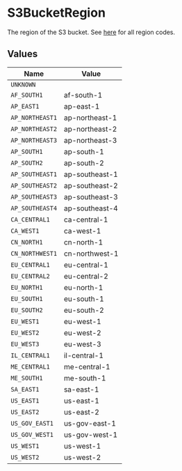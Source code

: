 # S3BucketRegion

The region of the S3 bucket. See <a href="https://docs.aws.amazon.com/AWSEC2/latest/UserGuide/using-regions-availability-zones.html#concepts-available-regions">here</a> for all region codes.


## Values

| Name            | Value           |
| --------------- | --------------- |
| `UNKNOWN`       |                 |
| `AF_SOUTH1`     | af-south-1      |
| `AP_EAST1`      | ap-east-1       |
| `AP_NORTHEAST1` | ap-northeast-1  |
| `AP_NORTHEAST2` | ap-northeast-2  |
| `AP_NORTHEAST3` | ap-northeast-3  |
| `AP_SOUTH1`     | ap-south-1      |
| `AP_SOUTH2`     | ap-south-2      |
| `AP_SOUTHEAST1` | ap-southeast-1  |
| `AP_SOUTHEAST2` | ap-southeast-2  |
| `AP_SOUTHEAST3` | ap-southeast-3  |
| `AP_SOUTHEAST4` | ap-southeast-4  |
| `CA_CENTRAL1`   | ca-central-1    |
| `CA_WEST1`      | ca-west-1       |
| `CN_NORTH1`     | cn-north-1      |
| `CN_NORTHWEST1` | cn-northwest-1  |
| `EU_CENTRAL1`   | eu-central-1    |
| `EU_CENTRAL2`   | eu-central-2    |
| `EU_NORTH1`     | eu-north-1      |
| `EU_SOUTH1`     | eu-south-1      |
| `EU_SOUTH2`     | eu-south-2      |
| `EU_WEST1`      | eu-west-1       |
| `EU_WEST2`      | eu-west-2       |
| `EU_WEST3`      | eu-west-3       |
| `IL_CENTRAL1`   | il-central-1    |
| `ME_CENTRAL1`   | me-central-1    |
| `ME_SOUTH1`     | me-south-1      |
| `SA_EAST1`      | sa-east-1       |
| `US_EAST1`      | us-east-1       |
| `US_EAST2`      | us-east-2       |
| `US_GOV_EAST1`  | us-gov-east-1   |
| `US_GOV_WEST1`  | us-gov-west-1   |
| `US_WEST1`      | us-west-1       |
| `US_WEST2`      | us-west-2       |
